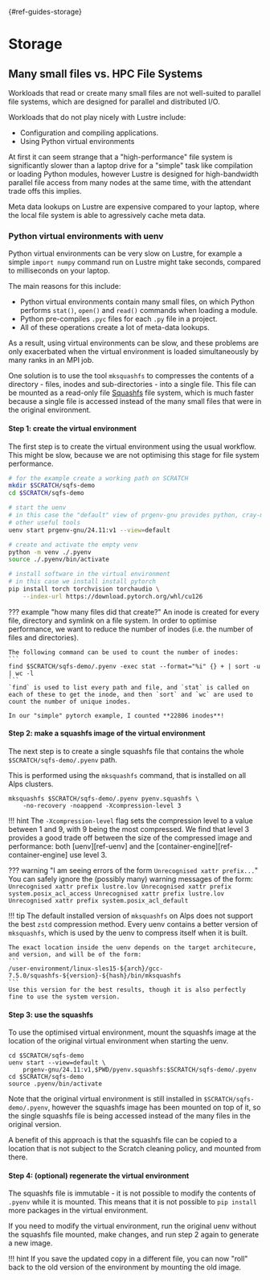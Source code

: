 [](){#ref-guides-storage}
# Storage

## Many small files vs. HPC File Systems

Workloads that read or create many small files are not well-suited to parallel file systems, which are designed for parallel and distributed I/O.

Workloads that do not play nicely with Lustre include:

* Configuration and compiling applications.
* Using Python virtual environments

At first it can seem strange that a "high-performance" file system is significantly slower than a laptop drive for a "simple" task like compilation or loading Python modules, however Lustre is designed for high-bandwidth parallel file access from many nodes at the same time, with the attendant trade offs this implies.

Meta data lookups on Lustre are expensive compared to your laptop, where the local file system is able to agressively cache meta data.

### Python virtual environments with uenv

Python virtual environments can be very slow on Lustre, for example a simple `import numpy` command run on Lustre might take seconds, compared to milliseconds on your laptop.

The main reasons for this include:

* Python virtual environments contain many small files, on which Python performs `stat()`, `open()` and `read()` commands when loading a module.
* Python pre-compiles `.pyc` files for each `.py` file in a project.
* All of these operations create a lot of meta-data lookups.

As a result, using virtual environments can be slow, and these problems are only exacerbated when the virtual environment is loaded simultaneously by many ranks in an MPI job.

One solution is to use the tool `mksquashfs` to compresses the contents of a directory - files, inodes and sub-directories - into a single file.
This file can be mounted as a read-only file [Squashfs](https://en.wikipedia.org/wiki/SquashFS) file system, which is much faster because a single file is accessed instead of the many small files that were in the original environment.


#### Step 1: create the virtual environment

The first step is to create the virtual environment using the usual workflow.
This might be slow, because we are not optimising this stage for file system performance.

```bash
# for the example create a working path on SCRATCH
mkdir $SCRATCH/sqfs-demo
cd $SCRATCH/sqfs-demo

# start the uenv
# in this case the "default" view of prgenv-gnu provides python, cray-mpich, and
# other useful tools
uenv start prgenv-gnu/24.11:v1 --view=default

# create and activate the empty venv
python -m venv ./.pyenv
source ./.pyenv/bin/activate

# install software in the virtual environment
# in this case we install install pytorch
pip install torch torchvision torchaudio \
    --index-url https://download.pytorch.org/whl/cu126
```

??? example "how many files did that create?"
    An inode is created for every file, directory and symlink on a file system.
    In order to optimise performance, we want to reduce the number of inodes (i.e. the number of files and directories).

    The following command can be used to count the number of inodes:
    ```
    find $SCRATCH/sqfs-demo/.pyenv -exec stat --format="%i" {} + | sort -u | wc -l
    ```
    `find` is used to list every path and file, and `stat` is called on each of these to get the inode, and then `sort` and `wc` are used to count the number of unique inodes.

    In our "simple" pytorch example, I counted **22806 inodes**!

#### Step 2: make a squashfs image of the virtual environment

The next step is to create a single squashfs file that contains the whole `$SCRATCH/sqfs-demo/.pyenv` path.

This is performed using the `mksquashfs` command, that is installed on all Alps clusters.

```
mksquashfs $SCRATCH/sqfs-demo/.pyenv pyenv.squashfs \
    -no-recovery -noappend -Xcompression-level 3
```

!!! hint
    The `-Xcompression-level` flag sets the compression level to a value between 1 and 9, with 9 being the most compressed.
    We find that level 3 provides a good trade off between the size of the compressed image and performance: both [uenv][ref-uenv] and the [container-engine][ref-container-engine] use level 3.

??? warning "I am seeing errors of the form `Unrecognised xattr prefix...`"
    You can safely ignore the (possibly many) warning messages of the form:
    ```
    Unrecognised xattr prefix lustre.lov
    Unrecognised xattr prefix system.posix_acl_access
    Unrecognised xattr prefix lustre.lov
    Unrecognised xattr prefix system.posix_acl_default
    ```

!!! tip
    The default installed version of `mksquashfs` on Alps does not support the best `zstd` compression method.
    Every uenv contains a better version of `mksquashfs`, which is used by the uenv to compress itself when it is built.

    The exact location inside the uenv depends on the target architecure, and version, and will be of the form:
    ```
    /user-environment/linux-sles15-${arch}/gcc-7.5.0/squashfs-${version}-${hash}/bin/mksquashfs
    ```
    Use this version for the best results, though it is also perfectly fine to use the system version.

#### Step 3: use the squashfs

To use the optimised virtual environment, mount the squashfs image at the location of the original virtual environment when starting the uenv.

```
cd $SCRATCH/sqfs-demo
uenv start --view=default \
    prgenv-gnu/24.11:v1,$PWD/pyenv.squashfs:$SCRATCH/sqfs-demo/.pyenv
cd $SCRATCH/sqfs-demo
source .pyenv/bin/activate
```

Note that the original virtual environment is still installed in `$SCRATCH/sqfs-demo/.pyenv`, however the squashfs image has been mounted on top of it, so the single squashfs file is being accessed instead of the many files in the original version.

A benefit of this approach is that the squashfs file can be copied to a location that is not subject to the Scratch cleaning policy, and mounted from there.

#### Step 4: (optional) regenerate the virtual environment

The squashfs file is immutable - it is not possible to modify the contents of `.pyenv` while it is mounted.
This means that it is not possible to `pip install` more packages in the virtual environment.

If you need to modify the virtual environment, run the original uenv without the squashfs file mounted, make changes, and run step 2 again to generate a new image.

!!! hint
    If you save the updated copy in a different file, you can now "roll" back to the old version of the environment by mounting the old image.

